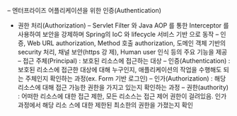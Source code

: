 – 엔터프라이즈 어플리케이션을 위한 인증(Authentication)
- 권한 처리(Authorization)
– Servlet Filter 와 Java AOP 를 통한 Interceptor 를 사용하여 보안을 강제하며 Spring의 IoC 와 lifecycle 서비스 기반
으로 동작
– 인증, Web URL authorization, Method 호출 authorization, 도메인 객체 기반의 security 처리, 채널 보안(https 강
제), Human user 인식 등의 주요 기능을 제공
– 접근 주체(Principal) : 보호된 리소스에 접근하는 대상
– 인증(Authentication) : 보호된 리소스에 접근한 대상에 대해 누구인지, 애플리케이션의 작업을 수행해도 되는 주체인지
확인하는 과정(ex. Form 기반 로그인)
– 인가(Authorization) : 해당 리소스에 대해 접근 가능한 권한을 가지고 있는지 확인하는 과정
– 권한(authority) : 어떠한 리소스에 대한 접근 제한, 모든 리소스는 접근 제어 권한이 걸려있음. 인가 과정에서 해당 리소
스에 대한 제한된 최소한의 권한을 가졌는지 확인
